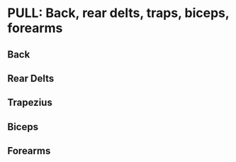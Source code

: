 # PULL: Back, rear delts, traps, biceps, forearms

## Back 

## Rear Delts

## Trapezius

## Biceps

## Forearms

